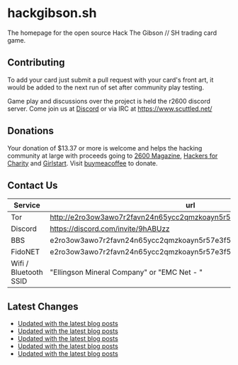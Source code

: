 # hackgibson.sh
The homepage for the open source Hack The Gibson // SH trading card game.


## Contributing

To add your card just submit a pull request with your card's front art, it would be added to the next run of set after community play testing.

Game play and discussions over the project is held the r2600 discord server. Come join us at [Discord](https://discord.com/invite/9hABUzz) or via IRC at https://www.scuttled.net/


## Donations

Your donation of $13.37 or more is welcome and helps the hacking community at large with proceeds going to [2600 Magazine](https://2600.com/), [Hackers for Charity](https://hackersforcharity.org) and [Girlstart](https://girlstart.org).  Visit [buymeacoffee](https://www.buymeacoffee.com/hackgibson.sh) to donate.


## Contact Us

Service | url
-|-
Tor | http://e2ro3ow3awo7r2favn24n65ycc2qmzkoayn5r57e3f56nvjwdcgg32ad.onion
Discord | https://discord.com/invite/9hABUzz
BBS | e2ro3ow3awo7r2favn24n65ycc2qmzkoayn5r57e3f56nvjwdcgg32ad.onion:23
FidoNET | e2ro3ow3awo7r2favn24n65ycc2qmzkoayn5r57e3f56nvjwdcgg32ad.onion:24554
Wifi / Bluetooth SSID | "Ellingson Mineral Company" or "EMC Net - <fidonet address>"

## Latest Changes
<!-- BLOG-POST-LIST:START -->
- [Updated with the latest blog posts](https://github.com/DFW2600/hackgibson.sh/commit/cc155855872a39c8c67d579255b6ac7c74f5d5b5)
- [Updated with the latest blog posts](https://github.com/DFW2600/hackgibson.sh/commit/51dd2f371affeb16dfc0cd4dbd1e7f99de5224e8)
- [Updated with the latest blog posts](https://github.com/DFW2600/hackgibson.sh/commit/0d9089ae49583b7a9363e729b7209846ffb64f50)
- [Updated with the latest blog posts](https://github.com/DFW2600/hackgibson.sh/commit/111fefa55357748d131740c7552e5aabc2cb2cdd)
- [Updated with the latest blog posts](https://github.com/DFW2600/hackgibson.sh/commit/bb10523416edcb48b2bf696be3fe08f71c72bd61)
<!-- BLOG-POST-LIST:END -->
